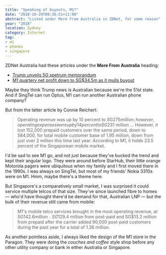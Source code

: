 ```yaml
---
title: "Speaking of buyouts, M1?"
date: "2018-10-29T09:36:51+11:00"
abstract: "Listed under More From Australia in ZDNet, for some reason"
year: "2018"
location: Sydney
category: Internet
tag:
- m1
- phones
- singapore
---
```

ZDNet Australia had these articles under the **More From Australia** heading:

* [Trump unveils 5G spetrum memorandum](https://www.zdnet.com/article/trump-unveils-5g-spectrum-memorandum/)
* [M1 quartery net profit down to SG$34.5m as it mulls buyout](https://www.zdnet.com/article/m1-quarterly-net-profit-down-to-sg34-5m-as-it-mulls-buyout/)

Maybe they think Trump news is Australian because we're the 51st state. And if SingTel can run Optus, M1 can run another Australian phone company?

But from the latter article by Connie Reichert:

> Operating revenue was up by 10 percent to SG$275 million; however, operating expenses were up by 14 percent to SG$231 million ... However, it lost 152,000 prepaid customers over the same period, down to 584,000, for total mobile customer base of 1.95 million, down from just over 2 million this time last year. According to M1, it holds 23.5 percent of the Singaporean mobile market.

I'd be sad to see M1 go, and not just because they've bucked the trend and kept their angular logo. They were around before StarHub, their little orange Motorola pagers were ubiquitous when my family and I first moved there in the 1990s. I was always on SingTel, but most of my friends' Nokia 3310s were on M1. Hmm, maybe there's a theme here.

But Singapore's a comparatively small market, I was surprised it could service multiple telcos of that size. They've since launched fibre to homes — who'd have thought there'd be demand for that, Australian LNP — but the bulk of their revenue still came from mobile:

> M1's mobile telco services brought in the most operating revenue, at SG$142.6 million: SG$129.4 million from post-paid and SG$13.2 million from prepaid after the carrier added 90,000 post-paid customers during the past year for a total of 1.36 million.

As another pointless aside, I always liked the design of the M1 store in the Paragon. They were doing the *couches and coffee* style shop before any other utility company or bank in either Australia or Singapore.

